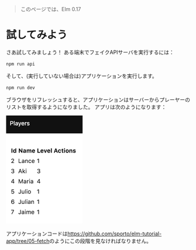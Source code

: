 >このページでは、Elm 0.17

# 試してみよう

さあ試してみましょう！ ある端末でフェイクAPIサーバを実行するには：

```bash
npm run api
```

そして、(実行していない場合は)アプリケーションを実行します。

```bash
npm run dev
```

ブラウザをリフレッシュすると、アプリケーションはサーバーからプレーヤーのリストを取得するようになりました。 アプリは次のようになります：

![Screenshot](screenshot.png)

アプリケーションコードは<https://github.com/sporto/elm-tutorial-app/tree/05-fetch>のようにこの段階を見なければなりません。
